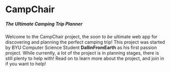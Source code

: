 # CampChair
##### *The Ultimate Camping Trip Planner*
Welcome to the CampChair project, the *soon to be* ultimate web app for discovering and planning the perfect camping trip! This project was started by BYU Computer Science Student **DallinFromEarth** as his first passion project. While currently, a lot of the project is in planning stages, there is still plenty to help with! Read on to learn more about the project, and join in if you want to help!
